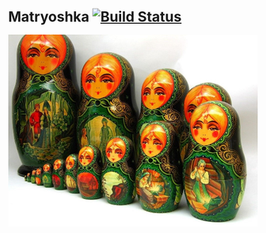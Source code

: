 Matryoshka [![Build Status](https://travis-ci.org/nodar-chkuaselidze/matryoshka.svg?branch=master)](https://travis-ci.org/nodar-chkuaselidze/matryoshka)
=====

![Matryoshka](/rs/Matryoshka.jpg "Matryoshka")
